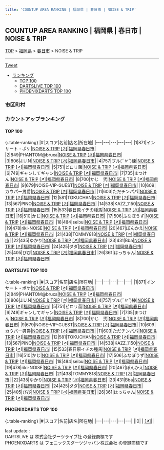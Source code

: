 ```yaml
---
title: 'COUNTUP AREA RANKING | 福岡県 | 春日市 | NOISE & TRIP'
---
```

## COUNTUP AREA RANKING | 福岡県 | 春日市 | NOISE & TRIP

[TOP](/darts/rank/) > [福岡県](/darts/rank/福岡県/) > [春日市](/darts/rank/福岡県/春日市/) > NOISE & TRIP

___

<a href="https://twitter.com/share?ref_src=twsrc%5Etfw" data-text="COUNTUP AREA RANKING | 福岡県春日市NOISE & TRIP" class="twitter-share-button" data-hashtags="DARTSLIVE,PHOENIXDARTS,darts,ダーツ" data-show-count="false">Tweet</a>

* [ランキング](#カウントアップランキング)
    * [TOP 100](#top-100)
    * [DARTSLIVE TOP 100](#dartslive-top-100)
    * [PHOENIXDARTS TOP 100](#phoenixdarts-top-100)

### 市区町村

<ul>

</ul>

### カウントアップランキング

#### TOP 100



{:.table-ranking}
|#|スコア|名前|店名|所在地|
|---|---|---|---|---|
|1|871|<span class="rank-name-dl">インサート・ポケ</span>|<a href="/darts/rank/shops/0bcad723c6dd6af50d9b047a20a7ba1e.html">NOISE & TRIP</a> <a href="https://search.dartslive.com/jp/shop/0bcad723c6dd6af50d9b047a20a7ba1e">[↗]</a>|<a href="/darts/rank/福岡県/春日市">福岡県春日市</a>|
|2|849|<span class="rank-name-dl">PHANTOM@bruxa</span>|<a href="/darts/rank/shops/0bcad723c6dd6af50d9b047a20a7ba1e.html">NOISE & TRIP</a> <a href="https://search.dartslive.com/jp/shop/0bcad723c6dd6af50d9b047a20a7ba1e">[↗]</a>|<a href="/darts/rank/福岡県/春日市">福岡県春日市</a>|
|3|806|<span class="rank-name-dl">J.U.N</span>|<a href="/darts/rank/shops/0bcad723c6dd6af50d9b047a20a7ba1e.html">NOISE & TRIP</a> <a href="https://search.dartslive.com/jp/shop/0bcad723c6dd6af50d9b047a20a7ba1e">[↗]</a>|<a href="/darts/rank/福岡県/春日市">福岡県春日市</a>|
|4|757|<span class="rank-name-dl">ブル(*ﾟ∀ﾟ*)練</span>|<a href="/darts/rank/shops/0bcad723c6dd6af50d9b047a20a7ba1e.html">NOISE & TRIP</a> <a href="https://search.dartslive.com/jp/shop/0bcad723c6dd6af50d9b047a20a7ba1e">[↗]</a>|<a href="/darts/rank/福岡県/春日市">福岡県春日市</a>|
|5|751|<span class="rank-name-dl">ピロリ菌</span>|<a href="/darts/rank/shops/0bcad723c6dd6af50d9b047a20a7ba1e.html">NOISE & TRIP</a> <a href="https://search.dartslive.com/jp/shop/0bcad723c6dd6af50d9b047a20a7ba1e">[↗]</a>|<a href="/darts/rank/福岡県/春日市">福岡県春日市</a>|
|6|749|<span class="rank-name-dl">ギャンしてギャン</span>|<a href="/darts/rank/shops/0bcad723c6dd6af50d9b047a20a7ba1e.html">NOISE & TRIP</a> <a href="https://search.dartslive.com/jp/shop/0bcad723c6dd6af50d9b047a20a7ba1e">[↗]</a>|<a href="/darts/rank/福岡県/春日市">福岡県春日市</a>|
|7|735|<span class="rank-name-dl">まつけん</span>|<a href="/darts/rank/shops/0bcad723c6dd6af50d9b047a20a7ba1e.html">NOISE & TRIP</a> <a href="https://search.dartslive.com/jp/shop/0bcad723c6dd6af50d9b047a20a7ba1e">[↗]</a>|<a href="/darts/rank/福岡県/春日市">福岡県春日市</a>|
|8|700|<span class="rank-name-dl">かじ　弐</span>|<a href="/darts/rank/shops/0bcad723c6dd6af50d9b047a20a7ba1e.html">NOISE & TRIP</a> <a href="https://search.dartslive.com/jp/shop/0bcad723c6dd6af50d9b047a20a7ba1e">[↗]</a>|<a href="/darts/rank/福岡県/春日市">福岡県春日市</a>|
|9|679|<span class="rank-name-dl">NOISE-VIP-GUEST</span>|<a href="/darts/rank/shops/0bcad723c6dd6af50d9b047a20a7ba1e.html">NOISE & TRIP</a> <a href="https://search.dartslive.com/jp/shop/0bcad723c6dd6af50d9b047a20a7ba1e">[↗]</a>|<a href="/darts/rank/福岡県/春日市">福岡県春日市</a>|
|10|609|<span class="rank-name-dl">カウパー男爵</span>|<a href="/darts/rank/shops/0bcad723c6dd6af50d9b047a20a7ba1e.html">NOISE & TRIP</a> <a href="https://search.dartslive.com/jp/shop/0bcad723c6dd6af50d9b047a20a7ba1e">[↗]</a>|<a href="/darts/rank/福岡県/春日市">福岡県春日市</a>|
|11|603|<span class="rank-name-dl">ただチンパパ</span>|<a href="/darts/rank/shops/0bcad723c6dd6af50d9b047a20a7ba1e.html">NOISE & TRIP</a> <a href="https://search.dartslive.com/jp/shop/0bcad723c6dd6af50d9b047a20a7ba1e">[↗]</a>|<a href="/darts/rank/福岡県/春日市">福岡県春日市</a>|
|12|581|<span class="rank-name-dl">TOKUCHAN</span>|<a href="/darts/rank/shops/0bcad723c6dd6af50d9b047a20a7ba1e.html">NOISE & TRIP</a> <a href="https://search.dartslive.com/jp/shop/0bcad723c6dd6af50d9b047a20a7ba1e">[↗]</a>|<a href="/darts/rank/福岡県/春日市">福岡県春日市</a>|
|13|567|<span class="rank-name-dl">PINO</span>|<a href="/darts/rank/shops/0bcad723c6dd6af50d9b047a20a7ba1e.html">NOISE & TRIP</a> <a href="https://search.dartslive.com/jp/shop/0bcad723c6dd6af50d9b047a20a7ba1e">[↗]</a>|<a href="/darts/rank/福岡県/春日市">福岡県春日市</a>|
|14|538|<span class="rank-name-dl">KAZZ_1150</span>|<a href="/darts/rank/shops/0bcad723c6dd6af50d9b047a20a7ba1e.html">NOISE & TRIP</a> <a href="https://search.dartslive.com/jp/shop/0bcad723c6dd6af50d9b047a20a7ba1e">[↗]</a>|<a href="/darts/rank/福岡県/春日市">福岡県春日市</a>|
|15|533|<span class="rank-name-dl">春日原イチの種馬</span>|<a href="/darts/rank/shops/0bcad723c6dd6af50d9b047a20a7ba1e.html">NOISE & TRIP</a> <a href="https://search.dartslive.com/jp/shop/0bcad723c6dd6af50d9b047a20a7ba1e">[↗]</a>|<a href="/darts/rank/福岡県/春日市">福岡県春日市</a>|
|16|510|<span class="rank-name-dl">かじ</span>|<a href="/darts/rank/shops/0bcad723c6dd6af50d9b047a20a7ba1e.html">NOISE & TRIP</a> <a href="https://search.dartslive.com/jp/shop/0bcad723c6dd6af50d9b047a20a7ba1e">[↗]</a>|<a href="/darts/rank/福岡県/春日市">福岡県春日市</a>|
|17|506|<span class="rank-name-dl">ふなぼうず</span>|<a href="/darts/rank/shops/0bcad723c6dd6af50d9b047a20a7ba1e.html">NOISE & TRIP</a> <a href="https://search.dartslive.com/jp/shop/0bcad723c6dd6af50d9b047a20a7ba1e">[↗]</a>|<a href="/darts/rank/福岡県/春日市">福岡県春日市</a>|
|18|484|<span class="rank-name-dl">seibu</span>|<a href="/darts/rank/shops/0bcad723c6dd6af50d9b047a20a7ba1e.html">NOISE & TRIP</a> <a href="https://search.dartslive.com/jp/shop/0bcad723c6dd6af50d9b047a20a7ba1e">[↗]</a>|<a href="/darts/rank/福岡県/春日市">福岡県春日市</a>|
|19|478|<span class="rank-name-dl">riki-NOISE</span>|<a href="/darts/rank/shops/0bcad723c6dd6af50d9b047a20a7ba1e.html">NOISE & TRIP</a> <a href="https://search.dartslive.com/jp/shop/0bcad723c6dd6af50d9b047a20a7ba1e">[↗]</a>|<a href="/darts/rank/福岡県/春日市">福岡県春日市</a>|
|20|467|<span class="rank-name-dl">ぽんかえ</span>|<a href="/darts/rank/shops/0bcad723c6dd6af50d9b047a20a7ba1e.html">NOISE & TRIP</a> <a href="https://search.dartslive.com/jp/shop/0bcad723c6dd6af50d9b047a20a7ba1e">[↗]</a>|<a href="/darts/rank/福岡県/春日市">福岡県春日市</a>|
|21|438|<span class="rank-name-dl">TOMMY818</span>|<a href="/darts/rank/shops/0bcad723c6dd6af50d9b047a20a7ba1e.html">NOISE & TRIP</a> <a href="https://search.dartslive.com/jp/shop/0bcad723c6dd6af50d9b047a20a7ba1e">[↗]</a>|<a href="/darts/rank/福岡県/春日市">福岡県春日市</a>|
|22|435|<span class="rank-name-dl">ゆかり</span>|<a href="/darts/rank/shops/0bcad723c6dd6af50d9b047a20a7ba1e.html">NOISE & TRIP</a> <a href="https://search.dartslive.com/jp/shop/0bcad723c6dd6af50d9b047a20a7ba1e">[↗]</a>|<a href="/darts/rank/福岡県/春日市">福岡県春日市</a>|
|23|431|<span class="rank-name-dl">Bba</span>|<a href="/darts/rank/shops/0bcad723c6dd6af50d9b047a20a7ba1e.html">NOISE & TRIP</a> <a href="https://search.dartslive.com/jp/shop/0bcad723c6dd6af50d9b047a20a7ba1e">[↗]</a>|<a href="/darts/rank/福岡県/春日市">福岡県春日市</a>|
|24|425|<span class="rank-name-dl">ダダ</span>|<a href="/darts/rank/shops/0bcad723c6dd6af50d9b047a20a7ba1e.html">NOISE & TRIP</a> <a href="https://search.dartslive.com/jp/shop/0bcad723c6dd6af50d9b047a20a7ba1e">[↗]</a>|<a href="/darts/rank/福岡県/春日市">福岡県春日市</a>|
|25|405|<span class="rank-name-dl">びび</span>|<a href="/darts/rank/shops/0bcad723c6dd6af50d9b047a20a7ba1e.html">NOISE & TRIP</a> <a href="https://search.dartslive.com/jp/shop/0bcad723c6dd6af50d9b047a20a7ba1e">[↗]</a>|<a href="/darts/rank/福岡県/春日市">福岡県春日市</a>|
|26|361|<span class="rank-name-dl">はっちゃん</span>|<a href="/darts/rank/shops/0bcad723c6dd6af50d9b047a20a7ba1e.html">NOISE & TRIP</a> <a href="https://search.dartslive.com/jp/shop/0bcad723c6dd6af50d9b047a20a7ba1e">[↗]</a>|<a href="/darts/rank/福岡県/春日市">福岡県春日市</a>|


#### DARTSLIVE TOP 100



{:.table-ranking}
|#|スコア|名前|店名|所在地|
|---|---|---|---|---|
|1|871|<span class="rank-name-dl">インサート・ポケ</span>|<a href="/darts/rank/shops/0bcad723c6dd6af50d9b047a20a7ba1e.html">NOISE & TRIP</a> <a href="https://search.dartslive.com/jp/shop/0bcad723c6dd6af50d9b047a20a7ba1e">[↗]</a>|<a href="/darts/rank/福岡県/春日市">福岡県春日市</a>|
|2|849|<span class="rank-name-dl">PHANTOM@bruxa</span>|<a href="/darts/rank/shops/0bcad723c6dd6af50d9b047a20a7ba1e.html">NOISE & TRIP</a> <a href="https://search.dartslive.com/jp/shop/0bcad723c6dd6af50d9b047a20a7ba1e">[↗]</a>|<a href="/darts/rank/福岡県/春日市">福岡県春日市</a>|
|3|806|<span class="rank-name-dl">J.U.N</span>|<a href="/darts/rank/shops/0bcad723c6dd6af50d9b047a20a7ba1e.html">NOISE & TRIP</a> <a href="https://search.dartslive.com/jp/shop/0bcad723c6dd6af50d9b047a20a7ba1e">[↗]</a>|<a href="/darts/rank/福岡県/春日市">福岡県春日市</a>|
|4|757|<span class="rank-name-dl">ブル(*ﾟ∀ﾟ*)練</span>|<a href="/darts/rank/shops/0bcad723c6dd6af50d9b047a20a7ba1e.html">NOISE & TRIP</a> <a href="https://search.dartslive.com/jp/shop/0bcad723c6dd6af50d9b047a20a7ba1e">[↗]</a>|<a href="/darts/rank/福岡県/春日市">福岡県春日市</a>|
|5|751|<span class="rank-name-dl">ピロリ菌</span>|<a href="/darts/rank/shops/0bcad723c6dd6af50d9b047a20a7ba1e.html">NOISE & TRIP</a> <a href="https://search.dartslive.com/jp/shop/0bcad723c6dd6af50d9b047a20a7ba1e">[↗]</a>|<a href="/darts/rank/福岡県/春日市">福岡県春日市</a>|
|6|749|<span class="rank-name-dl">ギャンしてギャン</span>|<a href="/darts/rank/shops/0bcad723c6dd6af50d9b047a20a7ba1e.html">NOISE & TRIP</a> <a href="https://search.dartslive.com/jp/shop/0bcad723c6dd6af50d9b047a20a7ba1e">[↗]</a>|<a href="/darts/rank/福岡県/春日市">福岡県春日市</a>|
|7|735|<span class="rank-name-dl">まつけん</span>|<a href="/darts/rank/shops/0bcad723c6dd6af50d9b047a20a7ba1e.html">NOISE & TRIP</a> <a href="https://search.dartslive.com/jp/shop/0bcad723c6dd6af50d9b047a20a7ba1e">[↗]</a>|<a href="/darts/rank/福岡県/春日市">福岡県春日市</a>|
|8|700|<span class="rank-name-dl">かじ　弐</span>|<a href="/darts/rank/shops/0bcad723c6dd6af50d9b047a20a7ba1e.html">NOISE & TRIP</a> <a href="https://search.dartslive.com/jp/shop/0bcad723c6dd6af50d9b047a20a7ba1e">[↗]</a>|<a href="/darts/rank/福岡県/春日市">福岡県春日市</a>|
|9|679|<span class="rank-name-dl">NOISE-VIP-GUEST</span>|<a href="/darts/rank/shops/0bcad723c6dd6af50d9b047a20a7ba1e.html">NOISE & TRIP</a> <a href="https://search.dartslive.com/jp/shop/0bcad723c6dd6af50d9b047a20a7ba1e">[↗]</a>|<a href="/darts/rank/福岡県/春日市">福岡県春日市</a>|
|10|609|<span class="rank-name-dl">カウパー男爵</span>|<a href="/darts/rank/shops/0bcad723c6dd6af50d9b047a20a7ba1e.html">NOISE & TRIP</a> <a href="https://search.dartslive.com/jp/shop/0bcad723c6dd6af50d9b047a20a7ba1e">[↗]</a>|<a href="/darts/rank/福岡県/春日市">福岡県春日市</a>|
|11|603|<span class="rank-name-dl">ただチンパパ</span>|<a href="/darts/rank/shops/0bcad723c6dd6af50d9b047a20a7ba1e.html">NOISE & TRIP</a> <a href="https://search.dartslive.com/jp/shop/0bcad723c6dd6af50d9b047a20a7ba1e">[↗]</a>|<a href="/darts/rank/福岡県/春日市">福岡県春日市</a>|
|12|581|<span class="rank-name-dl">TOKUCHAN</span>|<a href="/darts/rank/shops/0bcad723c6dd6af50d9b047a20a7ba1e.html">NOISE & TRIP</a> <a href="https://search.dartslive.com/jp/shop/0bcad723c6dd6af50d9b047a20a7ba1e">[↗]</a>|<a href="/darts/rank/福岡県/春日市">福岡県春日市</a>|
|13|567|<span class="rank-name-dl">PINO</span>|<a href="/darts/rank/shops/0bcad723c6dd6af50d9b047a20a7ba1e.html">NOISE & TRIP</a> <a href="https://search.dartslive.com/jp/shop/0bcad723c6dd6af50d9b047a20a7ba1e">[↗]</a>|<a href="/darts/rank/福岡県/春日市">福岡県春日市</a>|
|14|538|<span class="rank-name-dl">KAZZ_1150</span>|<a href="/darts/rank/shops/0bcad723c6dd6af50d9b047a20a7ba1e.html">NOISE & TRIP</a> <a href="https://search.dartslive.com/jp/shop/0bcad723c6dd6af50d9b047a20a7ba1e">[↗]</a>|<a href="/darts/rank/福岡県/春日市">福岡県春日市</a>|
|15|533|<span class="rank-name-dl">春日原イチの種馬</span>|<a href="/darts/rank/shops/0bcad723c6dd6af50d9b047a20a7ba1e.html">NOISE & TRIP</a> <a href="https://search.dartslive.com/jp/shop/0bcad723c6dd6af50d9b047a20a7ba1e">[↗]</a>|<a href="/darts/rank/福岡県/春日市">福岡県春日市</a>|
|16|510|<span class="rank-name-dl">かじ</span>|<a href="/darts/rank/shops/0bcad723c6dd6af50d9b047a20a7ba1e.html">NOISE & TRIP</a> <a href="https://search.dartslive.com/jp/shop/0bcad723c6dd6af50d9b047a20a7ba1e">[↗]</a>|<a href="/darts/rank/福岡県/春日市">福岡県春日市</a>|
|17|506|<span class="rank-name-dl">ふなぼうず</span>|<a href="/darts/rank/shops/0bcad723c6dd6af50d9b047a20a7ba1e.html">NOISE & TRIP</a> <a href="https://search.dartslive.com/jp/shop/0bcad723c6dd6af50d9b047a20a7ba1e">[↗]</a>|<a href="/darts/rank/福岡県/春日市">福岡県春日市</a>|
|18|484|<span class="rank-name-dl">seibu</span>|<a href="/darts/rank/shops/0bcad723c6dd6af50d9b047a20a7ba1e.html">NOISE & TRIP</a> <a href="https://search.dartslive.com/jp/shop/0bcad723c6dd6af50d9b047a20a7ba1e">[↗]</a>|<a href="/darts/rank/福岡県/春日市">福岡県春日市</a>|
|19|478|<span class="rank-name-dl">riki-NOISE</span>|<a href="/darts/rank/shops/0bcad723c6dd6af50d9b047a20a7ba1e.html">NOISE & TRIP</a> <a href="https://search.dartslive.com/jp/shop/0bcad723c6dd6af50d9b047a20a7ba1e">[↗]</a>|<a href="/darts/rank/福岡県/春日市">福岡県春日市</a>|
|20|467|<span class="rank-name-dl">ぽんかえ</span>|<a href="/darts/rank/shops/0bcad723c6dd6af50d9b047a20a7ba1e.html">NOISE & TRIP</a> <a href="https://search.dartslive.com/jp/shop/0bcad723c6dd6af50d9b047a20a7ba1e">[↗]</a>|<a href="/darts/rank/福岡県/春日市">福岡県春日市</a>|
|21|438|<span class="rank-name-dl">TOMMY818</span>|<a href="/darts/rank/shops/0bcad723c6dd6af50d9b047a20a7ba1e.html">NOISE & TRIP</a> <a href="https://search.dartslive.com/jp/shop/0bcad723c6dd6af50d9b047a20a7ba1e">[↗]</a>|<a href="/darts/rank/福岡県/春日市">福岡県春日市</a>|
|22|435|<span class="rank-name-dl">ゆかり</span>|<a href="/darts/rank/shops/0bcad723c6dd6af50d9b047a20a7ba1e.html">NOISE & TRIP</a> <a href="https://search.dartslive.com/jp/shop/0bcad723c6dd6af50d9b047a20a7ba1e">[↗]</a>|<a href="/darts/rank/福岡県/春日市">福岡県春日市</a>|
|23|431|<span class="rank-name-dl">Bba</span>|<a href="/darts/rank/shops/0bcad723c6dd6af50d9b047a20a7ba1e.html">NOISE & TRIP</a> <a href="https://search.dartslive.com/jp/shop/0bcad723c6dd6af50d9b047a20a7ba1e">[↗]</a>|<a href="/darts/rank/福岡県/春日市">福岡県春日市</a>|
|24|425|<span class="rank-name-dl">ダダ</span>|<a href="/darts/rank/shops/0bcad723c6dd6af50d9b047a20a7ba1e.html">NOISE & TRIP</a> <a href="https://search.dartslive.com/jp/shop/0bcad723c6dd6af50d9b047a20a7ba1e">[↗]</a>|<a href="/darts/rank/福岡県/春日市">福岡県春日市</a>|
|25|405|<span class="rank-name-dl">びび</span>|<a href="/darts/rank/shops/0bcad723c6dd6af50d9b047a20a7ba1e.html">NOISE & TRIP</a> <a href="https://search.dartslive.com/jp/shop/0bcad723c6dd6af50d9b047a20a7ba1e">[↗]</a>|<a href="/darts/rank/福岡県/春日市">福岡県春日市</a>|
|26|361|<span class="rank-name-dl">はっちゃん</span>|<a href="/darts/rank/shops/0bcad723c6dd6af50d9b047a20a7ba1e.html">NOISE & TRIP</a> <a href="https://search.dartslive.com/jp/shop/0bcad723c6dd6af50d9b047a20a7ba1e">[↗]</a>|<a href="/darts/rank/福岡県/春日市">福岡県春日市</a>|


#### PHOENIXDARTS TOP 100



{:.table-ranking}
|#|スコア|名前|店名|所在地|
|---|---|---|---|---|
||0|<span class="rank-name-dl"> </span>|<a href="/darts/rank/shops/.html"></a> <a href="">[↗]</a>|<a href="/darts/rank//"></a>|


<div class="footer border-top border-gray-light mt-5 pt-3 text-right text-gray">
    last update : <span style="font-weight: italic" id="foot_last_modified"></span><br />
    DARTSLIVE は 株式会社ダーツライブ社 の登録商標です<br />
    PHOENIXDARTS は フェニックスダーツジャパン株式会社 の登録商標です<br />
</div>

<script src="https://cdnjs.cloudflare.com/ajax/libs/jquery.tablesorter/2.31.3/js/jquery.tablesorter.min.js" integrity="sha512-qzgd5cYSZcosqpzpn7zF2ZId8f/8CHmFKZ8j7mU4OUXTNRd5g+ZHBPsgKEwoqxCtdQvExE5LprwwPAgoicguNg==" crossorigin="anonymous" referrerpolicy="no-referrer"></script>
<link rel="stylesheet" href="https://cdnjs.cloudflare.com/ajax/libs/jquery.tablesorter/2.31.3/css/theme.default.min.css" integrity="sha512-wghhOJkjQX0Lh3NSWvNKeZ0ZpNn+SPVXX1Qyc9OCaogADktxrBiBdKGDoqVUOyhStvMBmJQ8ZdMHiR3wuEq8+w==" crossorigin="anonymous" referrerpolicy="no-referrer" />
<script>
$(function() {
    $(".table-ranking").tablesorter({sortList:[[0, 0]]});
    $("#foot_last_modified").text(formatDate(new Date(document.lastModified), 'yyyy-MM-dd HH:mm:ss'));
});
</script>

<script async src="https://platform.twitter.com/widgets.js" charset="utf-8"></script>